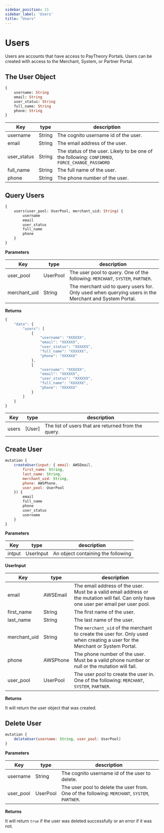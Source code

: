 ```yaml
---
sidebar_position: 11
sidebar_label: 'Users'
title: "Users"
---
```


# Users

Users are accounts that have access to PayTheory Portals. Users can be created with access to the Merchant, System, or Partner Portal.

## The User Object
```graphql
{
    username: String
    email: String
    user_status: String
    full_name: String
    phone: String
}
```

|Key                |type         |       description                     |
|-------------------|-------------|---------------------------------------|     
|username           |String       |The cognito username id of the user.|
|email              |String       |The email address of the user.|
|user_status        |String       |The status of the user. Likely to be one of the following: `CONFIRMED`, `FORCE_CHANGE_PASSWORD`|
|full_name          |String       |The full name of the user.|
|phone              |String       |The phone number of the user.|



## Query Users
```graphql
{
    users(user_pool: UserPool, merchant_uid: String) {
        username
        email
        user_status
        full_name
        phone
    }
}
```

**Parameters**

|Key                |type         |       description                     |
|-------------------|-------------|---------------------------------------|     
|user_pool          |UserPool     |The user pool to query. One of the following: `MERCHANT`, `SYSTEM`, `PARTNER`.|
|merchant_uid       |String       |The merchant uid to query users for. Only used when querying users in the Merchant and System Portal.|


**Returns**

```js
{
    "data": {
        "users": [
            {
                "username": "XXXXXX",
                "email": "XXXXXX",
                "user_status": "XXXXXX",
                "full_name": "XXXXXX",
                "phone": "XXXXXX"
            },
            {
                "username": "XXXXXX",
                "email": "XXXXXX",
                "user_status": "XXXXXX",
                "full_name": "XXXXXX",
                "phone": "XXXXXX"
            }
        ]
    }
}
```

|Key                |type         |       description                     |
|-------------------|-------------|---------------------------------------|     
|users              |[User]       |The list of users that are returned from the query.|

## Create User
```js
mutation {
    createUser(input: { email: AWSEmail,
        first_name: String,
        last_name: String,
        merchant_uid: String,
        phone: AWSPhone,
        user_pool: UserPool
    }) {
        email
        full_name
        phone
        user_status
        username
    }
}
```

**Parameters**

|Key                |type         |       description                     |
|-------------------|-------------|---------------------------------------|     
|intput             |UserInput    |An object containing the following|

**UserInput**

|Key                |type         |       description                     |
|-------------------|-------------|---------------------------------------|     
|email              |AWSEmail     |The email address of the user. Must be a valid email address or the mutation will fail. Can only have one user per email per user pool.|
|first_name         |String       |The first name of the user.|
|last_name          |String       |The last name of the user.|
|merchant_uid       |String       |The `merchant_uid` of the merchant to create the user for. Only used when creating a user for the Merchant or System Portal.|
|phone              |AWSPhone     |The phone number of the user. Must be a valid phone number or null or the mutation will fail.|
|user_pool          |UserPool     |The user pool to create the user in. One of the following: `MERCHANT`, `SYSTEM`, `PARTNER`.|

**Returns**

It will return the user object that was created.

## Delete User
```js
mutation {
    deleteUser(username: String, user_pool: UserPool)
}
```

**Parameters**

|Key                |type         |       description                     |
|-------------------|-------------|---------------------------------------|     
|username           |String       |The cognito username id of the user to delete.|
|user_pool          |UserPool     |The user pool to delete the user from. One of the following: `MERCHANT`, `SYSTEM`, `PARTNER`.|

**Returns**

It will return `true` if the user was deleted successfully or an error if it was not.
